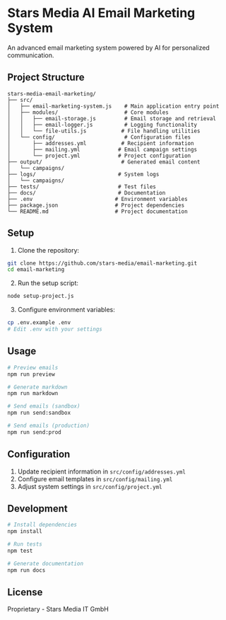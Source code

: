 # Stars Media AI Email Marketing System

An advanced email marketing system powered by AI for personalized communication.

## Project Structure

```
stars-media-email-marketing/
├── src/
│   ├── email-marketing-system.js    # Main application entry point
│   ├── modules/                     # Core modules
│   │   ├── email-storage.js         # Email storage and retrieval
│   │   ├── email-logger.js          # Logging functionality
│   │   └── file-utils.js           # File handling utilities
│   └── config/                      # Configuration files
│       ├── addresses.yml           # Recipient information
│       ├── mailing.yml            # Email campaign settings
│       └── project.yml            # Project configuration
├── output/                         # Generated email content
│   └── campaigns/
├── logs/                          # System logs
│   └── campaigns/
├── tests/                         # Test files
├── docs/                          # Documentation
├── .env                          # Environment variables
├── package.json                  # Project dependencies
└── README.md                     # Project documentation
```

## Setup

1. Clone the repository:

```bash
git clone https://github.com/stars-media/email-marketing.git
cd email-marketing
```

2. Run the setup script:

```bash
node setup-project.js
```

3. Configure environment variables:

```bash
cp .env.example .env
# Edit .env with your settings
```

## Usage

```bash
# Preview emails
npm run preview

# Generate markdown
npm run markdown

# Send emails (sandbox)
npm run send:sandbox

# Send emails (production)
npm run send:prod
```

## Configuration

1. Update recipient information in `src/config/addresses.yml`
2. Configure email templates in `src/config/mailing.yml`
3. Adjust system settings in `src/config/project.yml`

## Development

```bash
# Install dependencies
npm install

# Run tests
npm test

# Generate documentation
npm run docs
```

## License

Proprietary - Stars Media IT GmbH
